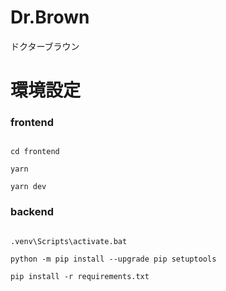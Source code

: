 # Dr.Brown
ドクターブラウン

# 環境設定
### frontend
```

cd frontend

yarn

yarn dev

```

### backend
```

.venv\Scripts\activate.bat

python -m pip install --upgrade pip setuptools

pip install -r requirements.txt

```
